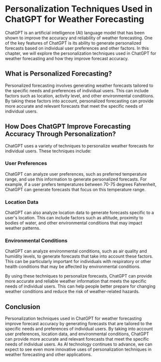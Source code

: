 Personalization Techniques Used in ChatGPT for Weather Forecasting
================================================================================================================================

ChatGPT is an artificial intelligence (AI) language model that has been shown to improve the accuracy and reliability of weather forecasting. One of the key features of ChatGPT is its ability to generate personalized forecasts based on individual user preferences and other factors. In this chapter, we will explore the personalization techniques used in ChatGPT for weather forecasting and how they improve forecast accuracy.

What is Personalized Forecasting?
---------------------------------

Personalized forecasting involves generating weather forecasts tailored to the specific needs and preferences of individual users. This can include factors such as location, activity level, and other environmental conditions. By taking these factors into account, personalized forecasting can provide more accurate and relevant forecasts that meet the specific needs of individual users.

How Does ChatGPT Improve Forecasting Accuracy Through Personalization?
----------------------------------------------------------------------

ChatGPT uses a variety of techniques to personalize weather forecasts for individual users. These techniques include:

### User Preferences

ChatGPT can analyze user preferences, such as preferred temperature range, and use this information to generate personalized forecasts. For example, if a user prefers temperatures between 70-75 degrees Fahrenheit, ChatGPT can generate forecasts that focus on this temperature range.

### Location Data

ChatGPT can also analyze location data to generate forecasts specific to a user's location. This can include factors such as altitude, proximity to bodies of water, and other environmental conditions that may impact weather patterns.

### Environmental Conditions

ChatGPT can analyze environmental conditions, such as air quality and humidity levels, to generate forecasts that take into account these factors. This can be particularly important for individuals with respiratory or other health conditions that may be affected by environmental conditions.

By using these techniques to personalize forecasts, ChatGPT can provide more accurate and reliable weather information that meets the specific needs of individual users. This can help people better prepare for changing weather conditions and reduce the risk of weather-related hazards.

Conclusion
----------

Personalization techniques used in ChatGPT for weather forecasting improve forecast accuracy by generating forecasts that are tailored to the specific needs and preferences of individual users. By taking into account user preferences, location data, and environmental conditions, ChatGPT can provide more accurate and relevant forecasts that meet the specific needs of individual users. As AI technology continues to advance, we can expect to see even more innovative uses of personalization techniques in weather forecasting and other applications.
